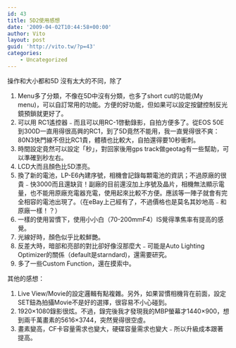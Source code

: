 ```yaml
---
id: 43
title: 5D2使用感想
date: '2009-04-02T10:44:58+00:00'
author: Vito
layout: post
guid: 'http://vito.tw/?p=43'
categories:
    - Uncategorized
---
```


操作和大小都和5D 沒有太大的不同，除了

1. Menu多了分類，不像在5D中沒有分類，也多了short cut的功能(My menu)，可以自訂常用的功能。方便的好功能，但如果可以設定按鍵控制反光鏡預鎖就更好了。
2. 可以用 RC1遙控器﹣而且可以用RC-1啓動錄影，自拍方便多了。從EOS 50E到300D一直用得很高興的RC1，到了5D竟然不能用，我一直覺得很不爽：80N3快門線不但比RC1貴，體積也比較大，自拍還得要10秒衝刺。
3. 時間設定竟然可以設定「秒」，對回家後用gps track做geotag有一些幫助，可以準確到秒左右。
4. LCD大而且顏色比5D漂亮。
5. 換了新的電池，LP-E6內建序號，相機會記錄每顆電池的資訊；不過原廠的很貴﹣快3000而且還缺貨！副廠的目前還沒加上序號及晶片，相機無法顯示電量，也不能用原廠充電器充電，使用起來比較不方便。應該等一陣子就會有完全相容的電池出現了。（在eBay上己經有了，不過價格也是莫名其妙地高﹣和原廠一樣！？）
6. 一樣的使用習慣下，使用小小白（70-200mmF4）IS覺得準焦率有提高的感覺。
7. 光線好時，顏色似乎比較鮮艷。
8. 反差大時，暗部和亮部的對比卻好像沒那麼大﹣可能是Auto Lighting Optimizer的關係（default是starndard)，還需要研究。
9. 多了一些Custom Function，還在摸索中。

其他的感想：

1. Live View/Movie的設定邏輯有點複雜。另外，如果習慣相機背在前面，設定SET鈕為拍攝Movie不是好的選擇，很容易不小心碰到。
2. 1920×1080錄影很炫。不過，錄完後我才發現我的MBP螢幕才1440×900，想到兩千萬畫素的5616×3744，突然覺得很空虛。
3. 畫素變高，CF卡容量需求也變大，硬碟容量需求也變大﹣所以升級成本跟著提高。